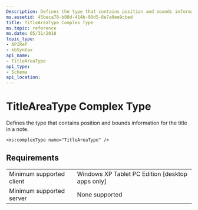 ```yaml
---
Description: Defines the type that contains position and bounds information for the title in a note.
ms.assetid: 45beca78-b88d-414b-90d5-8e7a0ee9cbed
title: TitleAreaType Complex Type
ms.topic: reference
ms.date: 05/31/2018
topic_type: 
- APIRef
- kbSyntax
api_name: 
- TitleAreaType
api_type: 
- Schema
api_location: 
---
```


# TitleAreaType Complex Type

Defines the type that contains position and bounds information for the title in a note.

``` syntax
<xs:complexType name="TitleAreaType" />
```

## Requirements



|                                     |                                                               |
|-------------------------------------|---------------------------------------------------------------|
| Minimum supported client<br/> | Windows XP Tablet PC Edition \[desktop apps only\]<br/> |
| Minimum supported server<br/> | None supported<br/>                                     |



 

 





